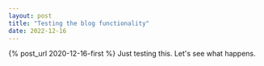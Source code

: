 ```yaml
---
layout: post
title: "Testing the blog functionality"
date: 2022-12-16
---
```


{% post_url 2020-12-16-first %}
Just testing this. Let's see what happens.
